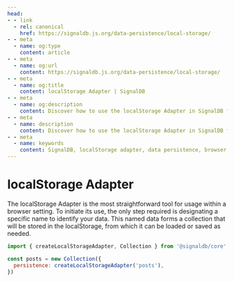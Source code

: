 ```yaml
---
head:
- - link
  - rel: canonical
    href: https://signaldb.js.org/data-persistence/local-storage/
- - meta
  - name: og:type
    content: article
- - meta
  - name: og:url
    content: https://signaldb.js.org/data-persistence/local-storage/
- - meta
  - name: og:title
    content: localStorage Adapter | SignalDB
- - meta
  - name: og:description
    content: Discover how to use the localStorage Adapter in SignalDB for straightforward and efficient browser data storage.
- - meta
  - name: description
    content: Discover how to use the localStorage Adapter in SignalDB for straightforward and efficient browser data storage.
- - meta
  - name: keywords
    content: SignalDB, localStorage adapter, data persistence, browser storage, JavaScript, TypeScript, data management, local storage, collection setup, SignalDB adapters
---
```

# localStorage Adapter

The localStorage Adapter is the most straightforward tool for usage within a browser setting. To initiate its use, the only step required is designating a specific name to identify your data. This named data forms a collection that will be stored in the localStorage, from which it can be loaded or saved as needed.

```js
import { createLocalStorageAdapter, Collection } from '@signaldb/core'

const posts = new Collection({
  persistence: createLocalStorageAdapter('posts'),
})
```
